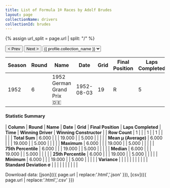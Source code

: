 ```yaml
---
title: List of Formula 1® Races by Adolf Brudes
layout: page
collectionName: drivers
collectionId: brudes
---
```


{% assign url_split = page.url | split: "/" %}
<div id="collection-navigation">
<button onclick="selector.options[selector.selectedIndex-1].value && (window.location = selector.options[selector.selectedIndex-1].value);">&lt; Prev</button>
<button onclick="selector.options[selector.selectedIndex+1].value && (window.location = selector.options[selector.selectedIndex+1].value);">Next &gt;</button>
<select id="selector" onchange="this.options[this.selectedIndex].value && (window.location = this.options[this.selectedIndex].value);">
  {% for collectionId in site.data[page.collectionName].refs %}
    {% if collectionId == page.collectionId %}
      {% assign selected = "selected" %}
    {% else %}
      {% assign selected = "" %}
    {% endif %}
    {% assign profile = site.data[page.collectionName][collectionId].profile %}
    <option value="/f1/{{ page.collectionName }}/{{ collectionId }}/{{ url_split[4] }}" {{ selected }}>{{ profile.collection_name }}</option>
  {% endfor %}
</select>
</div>

| Season | Round | Name | Date | Grid | Final Position | Laps Completed | Time | Winning Driver | Winning Constructor |
|--|--|--|--|--|--|--|--|--|--|
| 1952 | 6 | 1952 German Grand Prix 🇩🇪 | 1952-08-03 | 19 | R | 5 |   | Alberto Ascari 🇮🇹 | Ferrari 🇮🇹 |

#### Statistic Summary

| **Column** | **Round** | **Name** | **Date** | **Grid** | **Final Position** | **Laps Completed** | **Time** | **Winning Driver** | **Winning Constructor** |
| **Row Count** | 1 |  |  | 1 |  | 1 |  |  |  |
| **Total Sum** | 6.000 |  |  | 19.000 |  | 5.000 |  |  |  |
| **Mean μ (Average)** | 6.000 |  |  | 19.000 |  | 5.000 |  |  |  |
| **Maximum** | 6.000 |  |  | 19.000 |  | 5.000 |  |  |  |
| **75th Percentile** | 6.000 |  |  | 19.000 |  | 5.000 |  |  |  |
| **Median** | 6.000 |  |  | 19.000 |  | 5.000 |  |  |  |
| **25th Percentile** | 6.000 |  |  | 19.000 |  | 5.000 |  |  |  |
| **Minimum** | 6.000 |  |  | 19.000 |  | 5.000 |  |  |  |
| **Variance** |  |  |  |  |  |  |  |  |  |
| **Standard Deviation σ** |  |  |  |  |  |  |  |  |  |

Download data: [json]({{ page.url | replace:'.html','.json' }}), [csv]({{ page.url | replace:'.html','.csv' }})
